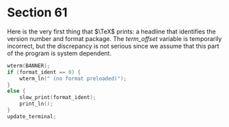 # Section 61

Here is the very first thing that $\TeX$ prints: a headline that identifies the version number and format package.
The *term_offset* variable is temporarily incorrect, but the discrepancy is not serious since we assume that this part of the program is system dependent.

```c << Initialize the output routines >>+=
wterm(BANNER);
if (format_ident == 0) {
    wterm_ln(" (no format preloaded)");
}
else {
    slow_print(format_ident);
    print_ln();
}
update_terminal;
```
